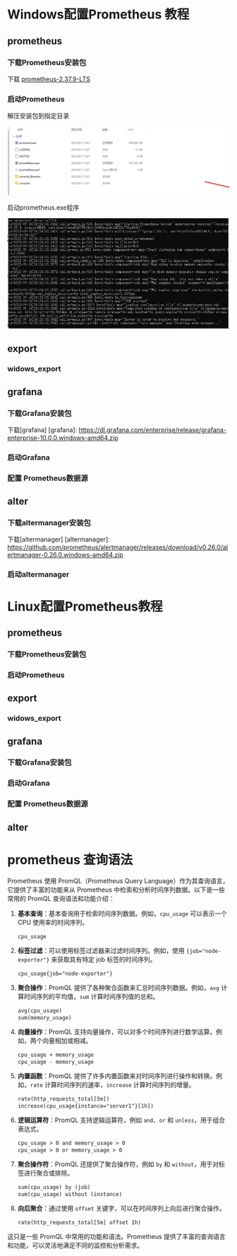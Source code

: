 # Windows配置Prometheus 教程

## prometheus

### 下载Prometheus安装包
  下载 [prometheus-2.37.9-LTS]

[prometheus-2.37.9-LTS]: https://github.com/prometheus/prometheus/releases/download/v2.37.9/prometheus-2.37.9.windows-amd64.zip
### 启动Prometheus
  解压安装包到指定目录

![prometheus.exe](https://raw.githubusercontent.com/HT-MA/Blog/main/docs/images/Prometheus-exe.png)

  启动prometheus.exe程序

![set up prometheus](https://raw.githubusercontent.com/HT-MA/Blog/main/docs/images/Prometheus-setup.png)

## export 
### widows_export

## grafana
### 下载Grafana安装包
  下载[grafana]
[grafana]: https://dl.grafana.com/enterprise/release/grafana-enterprise-10.0.0.windows-amd64.zip
### 启动Grafana
### 配置 Prometheus数据源

## alter
### 下载altermanager安装包
下载[altermanager]
[altermanager]: https://github.com/prometheus/alertmanager/releases/download/v0.26.0/alertmanager-0.26.0.windows-amd64.zip
### 启动altermanager



# Linux配置Prometheus教程
## prometheus
### 下载Prometheus安装包
### 启动Prometheus

## export 
### widows_export

## grafana
### 下载Grafana安装包
### 启动Grafana
### 配置 Prometheus数据源

## alter

# prometheus 查询语法
Prometheus 使用 PromQL（Prometheus Query Language）作为其查询语言，它提供了丰富的功能来从 Prometheus 中检索和分析时间序列数据。以下是一些常用的 PromQL 查询语法和功能介绍：

1. **基本查询**：基本查询用于检索时间序列数据。例如，`cpu_usage` 可以表示一个 CPU 使用率的时间序列。
   
   ```promql
   cpu_usage
   ```

2. **标签过滤**：可以使用标签过滤器来过滤时间序列。例如，使用 `{job="node-exporter"}` 来获取具有特定 job 标签的时间序列。

   ```promql
   cpu_usage{job="node-exporter"}
   ```

3. **聚合操作**：PromQL 提供了各种聚合函数来汇总时间序列数据。例如，`avg` 计算时间序列的平均值，`sum` 计算时间序列值的总和。

   ```promql
   avg(cpu_usage)
   sum(memory_usage)
   ```

4. **向量操作**：PromQL 支持向量操作，可以对多个时间序列进行数学运算。例如，两个向量相加或相减。

   ```promql
   cpu_usage + memory_usage
   cpu_usage - memory_usage
   ```

5. **内置函数**：PromQL 提供了许多内置函数来对时间序列进行操作和转换。例如，`rate` 计算时间序列的速率，`increase` 计算时间序列的增量。

   ```promql
   rate(http_requests_total[5m])
   increase(cpu_usage{instance="server1"}[1h])
   ```

6. **逻辑运算符**：PromQL 支持逻辑运算符，例如 `and`、`or` 和 `unless`，用于组合表达式。

   ```promql
   cpu_usage > 0 and memory_usage > 0
   cpu_usage > 0 or memory_usage > 0
   ```

7. **聚合操作符**：PromQL 还提供了聚合操作符，例如 `by` 和 `without`，用于对标签进行聚合或排除。

   ```promql
   sum(cpu_usage) by (job)
   sum(cpu_usage) without (instance)
   ```

8. **向后聚合**：通过使用 `offset` 关键字，可以在时间序列上向后进行聚合操作。

   ```promql
   rate(http_requests_total[5m] offset 1h)
   ```

这只是一些 PromQL 中常用的功能和语法。Prometheus 提供了丰富的查询语言和功能，可以灵活地满足不同的监控和分析需求。